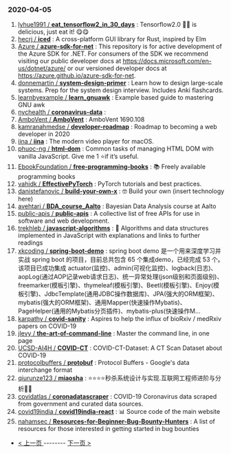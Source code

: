 ### 2020-04-05 
1. [
        lyhue1991 /
**eat_tensorflow2_in_30_days**](https://github.com/lyhue1991/eat_tensorflow2_in_30_days) : Tensorflow2.0 🍎🍊 is delicious, just eat it! 😋😋
1. [
        hecrj /
**iced**](https://github.com/hecrj/iced) : A cross-platform GUI library for Rust, inspired by Elm
1. [
        Azure /
**azure-sdk-for-net**](https://github.com/Azure/azure-sdk-for-net) : This repository is for active development of the Azure SDK for .NET. For consumers of the SDK we recommend visiting our public developer docs at https://docs.microsoft.com/en-us/dotnet/azure/ or our versioned developer docs at https://azure.github.io/azure-sdk-for-net.
1. [
        donnemartin /
**system-design-primer**](https://github.com/donnemartin/system-design-primer) : Learn how to design large-scale systems. Prep for the system design interview. Includes Anki flashcards.
1. [
        learnbyexample /
**learn_gnuawk**](https://github.com/learnbyexample/learn_gnuawk) : Example based guide to mastering GNU awk
1. [
        nychealth /
**coronavirus-data**](https://github.com/nychealth/coronavirus-data) : 
1. [
        AmboVent /
**AmboVent**](https://github.com/AmboVent/AmboVent) : AmboVent 1690.108
1. [
        kamranahmedse /
**developer-roadmap**](https://github.com/kamranahmedse/developer-roadmap) : Roadmap to becoming a web developer in 2020
1. [
        iina /
**iina**](https://github.com/iina/iina) : The modern video player for macOS.
1. [
        phuoc-ng /
**html-dom**](https://github.com/phuoc-ng/html-dom) : Common tasks of managing HTML DOM with vanilla JavaScript. Give me 1 ⭐if it’s useful.
1. [
        EbookFoundation /
**free-programming-books**](https://github.com/EbookFoundation/free-programming-books) : 📚 Freely available programming books
1. [
        vahidk /
**EffectivePyTorch**](https://github.com/vahidk/EffectivePyTorch) : PyTorch tutorials and best practices.
1. [
        danistefanovic /
**build-your-own-x**](https://github.com/danistefanovic/build-your-own-x) : 🤓 Build your own (insert technology here)
1. [
        avehtari /
**BDA_course_Aalto**](https://github.com/avehtari/BDA_course_Aalto) : Bayesian Data Analysis course at Aalto
1. [
        public-apis /
**public-apis**](https://github.com/public-apis/public-apis) : A collective list of free APIs for use in software and web development.
1. [
        trekhleb /
**javascript-algorithms**](https://github.com/trekhleb/javascript-algorithms) : 📝 Algorithms and data structures implemented in JavaScript with explanations and links to further readings
1. [
        xkcoding /
**spring-boot-demo**](https://github.com/xkcoding/spring-boot-demo) : spring boot demo 是一个用来深度学习并实战 spring boot 的项目，目前总共包含 65 个集成demo，已经完成 53 个。 该项目已成功集成 actuator(监控)、admin(可视化监控)、logback(日志)、aopLog(通过AOP记录web请求日志)、统一异常处理(json级别和页面级别)、freemarker(模板引擎)、thymeleaf(模板引擎)、Beetl(模板引擎)、Enjoy(模板引擎)、JdbcTemplate(通用JDBC操作数据库)、JPA(强大的ORM框架)、mybatis(强大的ORM框架)、通用Mapper(快速操作Mybatis)、PageHelper(通用的Mybatis分页插件)、mybatis-plus(快速操作M…
1. [
        karpathy /
**covid-sanity**](https://github.com/karpathy/covid-sanity) : Aspires to help the influx of bioRxiv / medRxiv papers on COVID-19
1. [
        jlevy /
**the-art-of-command-line**](https://github.com/jlevy/the-art-of-command-line) : Master the command line, in one page
1. [
        UCSD-AI4H /
**COVID-CT**](https://github.com/UCSD-AI4H/COVID-CT) : COVID-CT-Dataset: A CT Scan Dataset about COVID-19
1. [
        protocolbuffers /
**protobuf**](https://github.com/protocolbuffers/protobuf) : Protocol Buffers - Google's data interchange format
1. [
        qiurunze123 /
**miaosha**](https://github.com/qiurunze123/miaosha) : ⭐⭐⭐⭐秒杀系统设计与实现.互联网工程师进阶与分析🙋🐓
1. [
        covidatlas /
**coronadatascraper**](https://github.com/covidatlas/coronadatascraper) : COVID-19 Coronavirus data scraped from government and curated data sources.
1. [
        covid19india /
**covid19india-react**](https://github.com/covid19india/covid19india-react) : 📊 Source code of the main website
1. [
        nahamsec /
**Resources-for-Beginner-Bug-Bounty-Hunters**](https://github.com/nahamsec/Resources-for-Beginner-Bug-Bounty-Hunters) : A list of resources for those interested in getting started in bug bounties 

- [ < 上一页 ](https://github.com/able8/github-trending-daily-record/blob/master/2020-04-04.md) -------- [ 下一页 > ](https://github.com/able8/github-trending-daily-record/blob/master/2020-04-06.md)